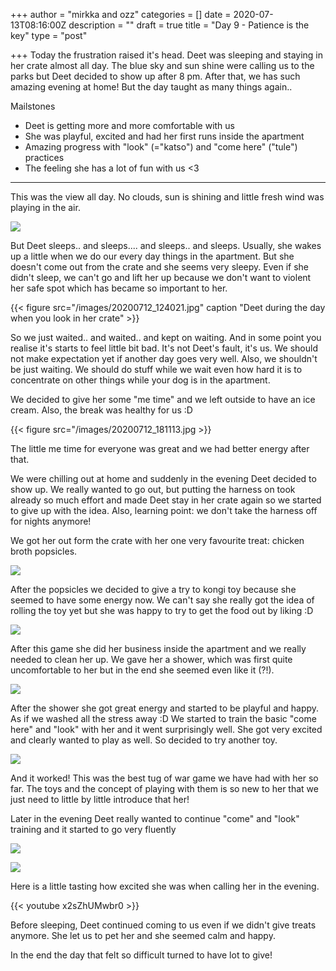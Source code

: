 +++
author = "mirkka and ozz"
categories = []
date = 2020-07-13T08:16:00Z
description = ""
draft = true
title = "Day 9 - Patience is the key"
type = "post"

+++
Today the frustration raised it's head. Deet was sleeping and staying in her crate almost all day. The blue sky and sun shine were calling us to the parks but Deet decided to show up after 8 pm. After that, we has such amazing evening at home! But the day taught as many things again..

Mailstones

* Deet is getting more and more comfortable with us
* She was playful, excited and had her first runs inside the apartment
* Amazing progress with "look" (="katso") and "come here" ("tule") practices
* The feeling she has a lot of fun with us <3

***

This was the view all day. No clouds, sun is shining and little fresh wind was playing in the air.

![](/images/20200712_161658.jpg)

But Deet sleeps.. and sleeps.... and sleeps.. and sleeps. Usually, she wakes up a little when we do our every day things in the apartment. But she doesn't come out from the crate and she seems very sleepy. Even if she didn't sleep, we can't go and lift her up because we don't want to violent her safe spot which has became so important to her.

{{< figure src="/images/20200712_124021.jpg" caption "Deet during the day when you look in her crate" >}}

So we just waited.. and waited.. and kept on waiting. And in some point you realise it's starts to feel little bit bad. It's not Deet's fault, it's us. We should not make expectation yet if another day goes very well. Also, we shouldn't be just waiting. We should do stuff while we wait even how hard it is to concentrate on other things while your dog is in the apartment.

We decided to give her some "me time" and we left outside to have an ice cream. Also, the break was healthy for us :D

{{< figure src="/images/20200712_181113.jpg >}}

The little me time for everyone was great and we had better energy after that.

We were chilling out at home and suddenly in the evening Deet decided to show up. We really wanted to go out, but putting the harness on took already so much effort and made Deet stay in her crate again so we started to give up with the idea. Also, learning point: we don't take the harness off for nights anymore!

We got her out form the crate with her one very favourite treat: chicken broth popsicles.

![](/images/img_20200712_220414.jpg)

After the popsicles we decided to give a try to kongi toy because she seemed to have some energy now. We can't say she really got the idea of rolling the toy yet but she was happy to try to get the food out by liking :D

![](/images/20200712_224511.jpg)

After this game she did her business inside the apartment and we really needed to clean her up. We gave her a shower, which was first quite uncomfortable to her but in the end she seemed even like it (?!). 

![](/images/20200712_232146.jpg)

After the shower she got great energy and started to be playful and happy. As if we washed all the stress away :D  We started to train the basic "come here" and "look" with her and it went surprisingly well. She got very excited and clearly wanted to play as well. So decided to try another toy.

![](/images/20200712_233659.jpg)

And it worked! This was the best tug of war game we have had with her so far. The toys and the concept of playing with them is so new to her that we just need to little by little introduce that her!

Later in the evening Deet really wanted to continue "come" and "look" training and it started to go very fluently

![](/images/20200712_224102.jpg)

![](/images/20200712_235108.jpg)

Here is a little tasting how excited she was when calling her in the evening.

{{< youtube x2sZhUMwbr0 >}}

Before sleeping, Deet continued coming to us even if we didn't give treats anymore. She let us to pet her and she seemed calm and happy. 

In the end the day that felt so difficult turned to have lot to give!